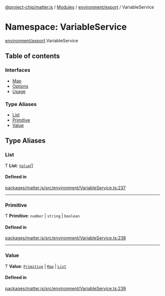[@project-chip/matter.js](../README.md) / [Modules](../modules.md) / [environment/export](environment_export.md) / VariableService

# Namespace: VariableService

[environment/export](environment_export.md).VariableService

## Table of contents

### Interfaces

- [Map](../interfaces/environment_export.VariableService.Map.md)
- [Options](../interfaces/environment_export.VariableService.Options.md)
- [Usage](../interfaces/environment_export.VariableService.Usage.md)

### Type Aliases

- [List](environment_export.VariableService.md#list)
- [Primitive](environment_export.VariableService.md#primitive)
- [Value](environment_export.VariableService.md#value)

## Type Aliases

### List

Ƭ **List**: [`Value`](environment_export.VariableService.md#value)[]

#### Defined in

[packages/matter.js/src/environment/VariableService.ts:237](https://github.com/project-chip/matter.js/blob/6d3b6a5d957d88a9231d6ecab4bb41f8133112be/packages/matter.js/src/environment/VariableService.ts#L237)

___

### Primitive

Ƭ **Primitive**: `number` \| `string` \| `boolean`

#### Defined in

[packages/matter.js/src/environment/VariableService.ts:238](https://github.com/project-chip/matter.js/blob/6d3b6a5d957d88a9231d6ecab4bb41f8133112be/packages/matter.js/src/environment/VariableService.ts#L238)

___

### Value

Ƭ **Value**: [`Primitive`](environment_export.VariableService.md#primitive) \| [`Map`](../interfaces/environment_export.VariableService.Map.md) \| [`List`](environment_export.VariableService.md#list)

#### Defined in

[packages/matter.js/src/environment/VariableService.ts:239](https://github.com/project-chip/matter.js/blob/6d3b6a5d957d88a9231d6ecab4bb41f8133112be/packages/matter.js/src/environment/VariableService.ts#L239)
